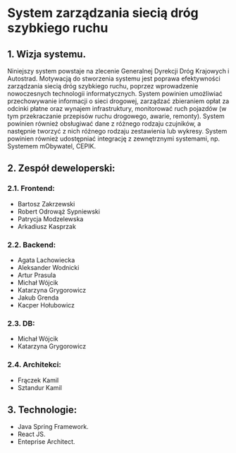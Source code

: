 # System zarządzania siecią dróg szybkiego ruchu

## 1. Wizja systemu.
Niniejszy system powstaje na zlecenie Generalnej Dyrekcji Dróg Krajowych i Autostrad. Motywacją do
stworzenia systemu jest poprawa efektywności zarządzania siecią dróg szybkiego ruchu, poprzez
wprowadzenie nowoczesnych technologii informatycznych. System powinien umożliwiać przechowywanie
informacji o sieci drogowej, zarządzać zbieraniem opłat za odcinki płatne oraz wynajem infrastruktury,
monitorować ruch pojazdów (w tym przekraczanie przepisów ruchu drogowego, awarie, remonty). System
powinien również obsługiwać dane z różnego rodzaju czujników, a następnie tworzyć z nich różnego rodzaju
zestawienia lub wykresy. System powinien również udostępniać integrację z zewnętrznymi systemami, np.
Systemem mObywatel, CEPIK.

## 2. Zespół deweloperski:
### 2.1. Frontend:
- Bartosz Zakrzewski
- Robert Odrowąż Sypniewski
- Patrycja Modzelewska
- Arkadiusz Kasprzak

### 2.2. Backend:
- Agata Lachowiecka
- Aleksander Wodnicki
- Artur Prasula
- Michał Wójcik
- Katarzyna Grygorowicz
- Jakub Grenda 
- Kacper Hołubowicz

### 2.3. DB:
- Michał Wójcik
- Katarzyna Grygorowicz

### 2.4. Architekci:
- Frączek Kamil
- Sztandur Kamil

## 3. Technologie:
- Java Spring Framework.
- React JS.
- Enteprise Architect.
